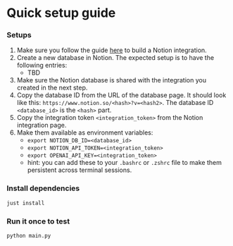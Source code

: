 # Quick setup guide

### Setups

1. Make sure you follow the guide [here](https://developers.notion.com/docs/create-a-notion-integration) to build a Notion integration.
2. Create a new database in Notion. The expected setup is to have the following entries:
	- TBD
3. Make sure the Notion database is shared with the integration you created in the next step.
4. Copy the database ID from the URL of the database page. It should look like this: `https://www.notion.so/<hash>?v=<hash2>`. The database ID `<database_id>` is the `<hash>` part.
5. Copy the integration token `<integration_token>` from the Notion integration page.
6. Make them available as environment variables:
	- `export NOTION_DB_ID=<database_id>`
	- `export NOTION_API_TOKEN=<integration_token>`
	- `export OPENAI_API_KEY=<integration_token>`
	- hint: you can add these to your `.bashrc` or `.zshrc` file to make them persistent across terminal sessions.

### Install dependencies
```bash
just install
```


### Run it once to test
```bash
python main.py
```
